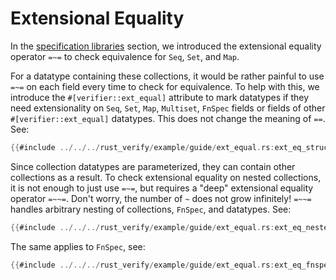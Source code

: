 # Extensional Equality

In the [specification libraries](spec_lib.md) section, we introduced the extensional equality operator `=~=` to check equivalence for `Seq`, `Set`, and `Map`.

For a datatype containing these collections, it would be rather painful to use `=~=` on each field every time to check for equivalence. 
To help with this, we introduce the `#[verifier::ext_equal]` attribute to mark datatypes if they need extensionality on `Seq`, `Set`, `Map`, `Multiset`, `FnSpec` 
fields or fields of other `#[verifier::ext_equal]` datatypes. This does not change the meaning of `==`. See:

```rust
{{#include ../../../rust_verify/example/guide/ext_equal.rs:ext_eq_struct}}
```

Since collection datatypes are parameterized, they can contain other collections as a result.
To check extensional equality on nested collections, it is not enough to just use `=~=`, but requires a "deep" extensional equality operator `=~~=`. 
Don't worry, the number of `~` does not grow infinitely! `=~~=` handles arbitrary nesting of collections, `FnSpec`, and datatypes. See:

```rust
{{#include ../../../rust_verify/example/guide/ext_equal.rs:ext_eq_nested}}
```

The same applies to `FnSpec`, see:
```rust
{{#include ../../../rust_verify/example/guide/ext_equal.rs:ext_eq_fnspec}}
```
